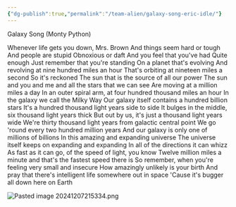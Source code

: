 ```yaml
---
{"dg-publish":true,"permalink":"/team-alien/galaxy-song-eric-idle/"}
---
```




Galaxy Song 
(Monty Python)

Whenever life gets you down, Mrs. Brown
And things seem hard or tough
And people are stupid
Obnoxious or daft
And you feel that you've had
Quite enough
Just remember that you're standing
On a planet that's evolving
And revolving at nine hundred miles an hour
That's orbiting at nineteen miles a second
So it's reckoned
The sun that is the source of all our power
The sun and you and me and all the stars that we can see
Are moving at a million miles a day
In an outer spiral arm, at four hundred thousand miles an hour
In the galaxy we call the Milky Way
Our galaxy itself contains a hundred billion stars
It's a hundred thousand light years side to side
It bulges in the middle, six thousand light years thick
But out by us, it's just a thousand light years wide
We're thirty thousand light years from galactic central point
We go 'round every two hundred million years
And our galaxy is only one of millions of billions
In this amazing and expanding universe
The universe itself keeps on expanding and expanding
In all of the directions it can whizz
As fast as it can go, of the speed of light, you know
Twelve million miles a minute and that's the fastest speed there is
So remember, when you're feeling very small and insecure
How amazingly unlikely is your birth
And pray that there's intelligent life somewhere out in space
'Cause it's bugger all down here on Earth

![Pasted image 20241207215334.png](/img/user/Pasted%20image%2020241207215334.png)
